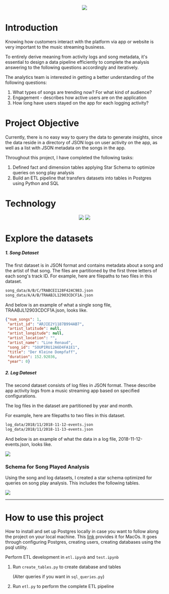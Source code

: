 <p align="middle">
  <img src="https://github.com/dar1enyang/vstreama/blob/master/Images/vstreama.png" />

# Introduction

Knowing how customers interact with the platform via app or website is very important to the music streaming business. 

To entirely derive meaning from activity logs and song metadata, it's essential to design a data pipeline efficiently to complete the analysis answering to the following questions accordingly and iteratively.

The analytics team is interested in getting a better understanding of the following questions:

1. What types of songs are trending now? For what kind of audience?
2. Engagement - describes how active users are on the application
3. How long have users stayed on the app for each logging activity?

# Project Objective

Currently, there is no easy way to query the data to generate insights, since the data reside in a directory of JSON logs on user activity on the app, as well as a list with JSON metadata on the songs in the app.

Throughout this project, I have completed the following tasks:

1. Defined fact and dimension tables applying Star Schema to optimize queries on song play analysis
2. Build an ETL pipeline that transfers datasets into tables in Postgres using Python and SQL

# Technology 

<p align="middle">
  <img src="https://github.com/dar1enyang/vstreama/blob/master/Images/PostgreSQL.png" />
  <img src="https://github.com/dar1enyang/vstreama/blob/master/Images/Python.png" />


# Explore the datasets

##### 1. Song Dataset

The first dataset is in JSON format and contains metadata about a song and the artist of that song. The files are partitioned by the first three letters of each song's track ID. For example, here are filepaths to two files in this dataset.

```txt
song_data/A/B/C/TRABCEI128F424C983.json
song_data/A/A/B/TRAABJL12903CDCF1A.json
```

And below is an example of what a single song file, TRAABJL12903CDCF1A.json, looks like.

```json
{"num_songs": 1, 
 "artist_id": "ARJIE2Y1187B994AB7", 
 "artist_latitude": null, 
 "artist_longitude": null, 
 "artist_location": "", 
 "artist_name": "Line Renaud", 
 "song_id": "SOUPIRU12A6D4FA1E1", 
 "title": "Der Kleine Dompfaff", 
 "duration": 152.92036, 
 "year": 0}
```

##### 2. Log Dataset

The second dataset consists of log files in JSON format. These describe app activity logs from a music streaming app based on specified configurations.

The log files in the dataset are partitioned by year and month. 

For example, here are filepaths to two files in this dataset.

```txt
log_data/2018/11/2018-11-12-events.json
log_data/2018/11/2018-11-13-events.json
```

And below is an example of what the data in a log file, 2018-11-12-events.json, looks like.

![](https://github.com/dar1enyang/vstreama/blob/master/Images/log-data.png)



### Schema for Song Played Analysis

Using the song and log datasets, I created a star schema optimized for queries on song play analysis. This includes the following tables.

![](https://github.com/dar1enyang/vstreama/blob/master/Images/erdplus-diagram.png)

---

# How to use this project

How to install and set up Postgres locally in case you want to follow along the project on your local machine. This [link](https://www.codementor.io/engineerapart/getting-started-with-postgresql-on-mac-osx-are8jcopb) provides it for MacOs. It goes through configuring Postgres, creating users, creating databases using the psql utility.

Perform ETL development in `etl.ipynb` and `test.ipynb`

1. Run `create_tables.py` to create database and tables 

   (Alter queries if you want in `sql_queries.py`)

2. Run `etl.py` to perform the complete ETL pipeline
